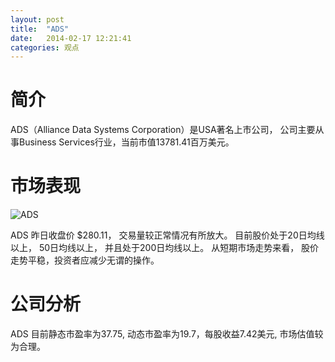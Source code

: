 ```yaml
---
layout: post
title:  "ADS"
date:   2014-02-17 12:21:41
categories: 观点
---
```


# 简介
ADS（Alliance Data Systems Corporation）是USA著名上市公司，
公司主要从事Business Services行业，当前市值13781.41百万美元。

# 市场表现

![ADS](http://finviz.com/chart.ashx?t=ADS&ty=c&ta=1&p=d&s=l)

ADS 昨日收盘价 $280.11，
交易量较正常情况有所放大。
目前股价处于20日均线以上，
50日均线以上，
并且处于200日均线以上。
从短期市场走势来看，
股价走势平稳，投资者应减少无谓的操作。

# 公司分析
ADS 目前静态市盈率为37.75, 动态市盈率为19.7，每股收益7.42美元,
市场估值较为合理。
